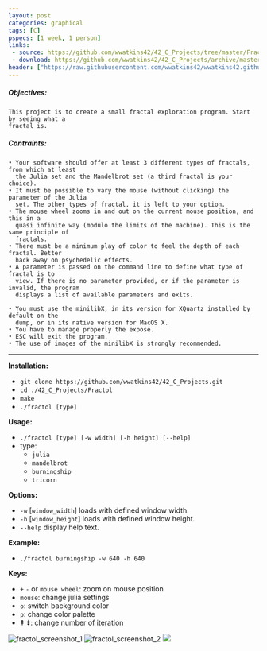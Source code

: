 ```yaml
---
layout: post
categories: graphical
tags: [C]
pspecs: [1 week, 1 person]
links:
 - source: https://github.com/wwatkins42/42_C_Projects/tree/master/Fractol
 - download: https://github.com/wwatkins42/42_C_Projects/archive/master.zip
header: ["https://raw.githubusercontent.com/wwatkins42/wwatkins42.github.io/master/images/Fractol_header.png", 50]
---
```


##### Objectives:
```
This project is to create a small fractal exploration program. Start by seeing what a
fractal is.
```
##### Contraints:
```
• Your software should offer at least 3 different types of fractals, from which at least
  the Julia set and the Mandelbrot set (a third fractal is your choice).
• It must be possible to vary the mouse (without clicking) the parameter of the Julia
  set. The other types of fractal, it is left to your option.
• The mouse wheel zooms in and out on the current mouse position, and this in a
  quasi infinite way (modulo the limits of the machine). This is the same principle of
  fractals.
• There must be a minimum play of color to feel the depth of each fractal. Better
  hack away on psychedelic effects.
• A parameter is passed on the command line to define what type of fractal is to
  view. If there is no parameter provided, or if the parameter is invalid, the program
  displays a list of available parameters and exits.

• You must use the minilibX, in its version for XQuartz installed by default on the
  dump, or in its native version for MacOS X.
• You have to manage properly the expose.
• ESC will exit the program.
• The use of images of the minilibX is strongly recommended.
```
---
__Installation:__

* `git clone https://github.com/wwatkins42/42_C_Projects.git`
* `cd ./42_C_Projects/Fractol`
* `make`
* `./fractol [type]`

**Usage:**
* `./fractol [type] [-w width] [-h height] [--help]`
* type: 
  * `julia`
  * `mandelbrot`
  * `burningship`
  * `tricorn`

**Options:**
* `-w` [`window_width`] loads with defined window width.
* `-h` [`window_height`]  loads with defined window height.
* `--help`  display help text.

**Example:**
* `./fractol burningship -w 640 -h 640`

**Keys:**
* `+` `-` or `mouse wheel`: zoom on mouse position
* `mouse`: change julia settings
* `o`: switch background color
* `p`: change color palette
* &#8670; &#8671;: change number of iteration

![fractol_screenshot_1](https://cdn.rawgit.com/wwatkins42/42_C_Projects/master/screenshots/screenshot_fractol_1.png "fractol")
![fractol_screenshot_2](https://cdn.rawgit.com/wwatkins42/42_C_Projects/master/screenshots/screenshot_fractol_2.png "fractol")
![](https://cdn.rawgit.com/wwatkins42/wwatkins42.github.io/20aa719c/images/fractol_demo.gif)
